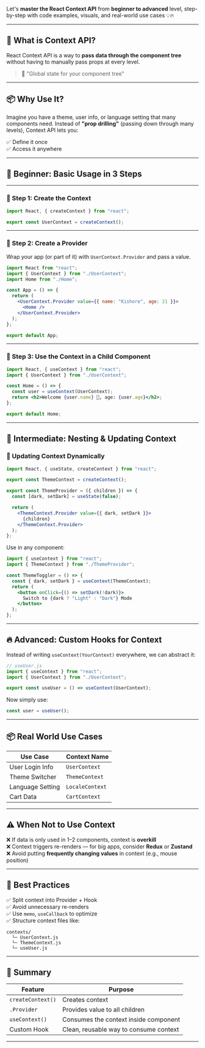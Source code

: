 Let's **master the React Context API** from **beginner to advanced** level, step-by-step with code examples, visuals, and real-world use cases 💡🔥

---

## 🧠 What is Context API?

React Context API is a way to **pass data through the component tree** without having to manually pass props at every level.  
> 🔄 "Global state for your component tree"

---

## 📦 Why Use It?

Imagine you have a theme, user info, or language setting that many components need. Instead of **"prop drilling"** (passing down through many levels), Context API lets you:

✅ Define it once  
✅ Access it anywhere

---

## 🌱 Beginner: Basic Usage in 3 Steps

---

### 📍 Step 1: Create the Context

```jsx
import React, { createContext } from "react";

export const UserContext = createContext();
```

---

### 📍 Step 2: Create a Provider

Wrap your app (or part of it) with `UserContext.Provider` and pass a value.

```jsx
import React from "react";
import { UserContext } from "./UserContext";
import Home from "./Home";

const App = () => {
  return (
    <UserContext.Provider value={{ name: "Kishore", age: 21 }}>
      <Home />
    </UserContext.Provider>
  );
};

export default App;
```

---

### 📍 Step 3: Use the Context in a Child Component

```jsx
import React, { useContext } from "react";
import { UserContext } from "./UserContext";

const Home = () => {
  const user = useContext(UserContext);
  return <h2>Welcome {user.name} 👋, age: {user.age}</h2>;
};

export default Home;
```

---

## 🚀 Intermediate: Nesting & Updating Context

### 🔁 Updating Context Dynamically

```jsx
import React, { useState, createContext } from "react";

export const ThemeContext = createContext();

export const ThemeProvider = ({ children }) => {
  const [dark, setDark] = useState(false);

  return (
    <ThemeContext.Provider value={{ dark, setDark }}>
      {children}
    </ThemeContext.Provider>
  );
};
```

Use in any component:

```jsx
import { useContext } from "react";
import { ThemeContext } from "./ThemeProvider";

const ThemeToggler = () => {
  const { dark, setDark } = useContext(ThemeContext);
  return (
    <button onClick={() => setDark(!dark)}>
      Switch to {dark ? "Light" : "Dark"} Mode
    </button>
  );
};
```

---

## 🔥 Advanced: Custom Hooks for Context

Instead of writing `useContext(YourContext)` everywhere, we can abstract it:

```jsx
// useUser.js
import { useContext } from "react";
import { UserContext } from "./UserContext";

export const useUser = () => useContext(UserContext);
```

Now simply use:

```jsx
const user = useUser();
```

---

## 📦 Real World Use Cases

| Use Case        | Context Name         |
|------------------|----------------------|
| User Login Info  | `UserContext`        |
| Theme Switcher   | `ThemeContext`       |
| Language Setting | `LocaleContext`      |
| Cart Data        | `CartContext`        |

---

## ⚠️ When **Not** to Use Context

❌ If data is only used in 1–2 components, context is **overkill**  
❌ Context triggers re-renders — for big apps, consider **Redux** or **Zustand**  
❌ Avoid putting **frequently changing values** in context (e.g., mouse position)

---

## 🧪 Best Practices

✅ Split context into Provider + Hook  
✅ Avoid unnecessary re-renders  
✅ Use `memo`, `useCallback` to optimize  
✅ Structure context files like:

```
contexts/
  └─ UserContext.js
  └─ ThemeContext.js
  └─ useUser.js
```

---

## 🏁 Summary

| Feature           | Purpose                              |
|-------------------|--------------------------------------|
| `createContext()` | Creates context                      |
| `.Provider`       | Provides value to all children       |
| `useContext()`    | Consumes the context inside component |
| Custom Hook       | Clean, reusable way to consume context |

---

